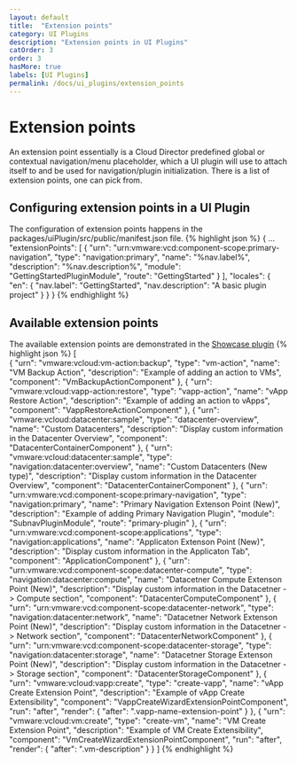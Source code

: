 ```yaml
---
layout: default
title:  "Extension points"
category: UI Plugins
description: "Extension points in UI Plugins"
catOrder: 3
order: 3
hasMore: true
labels: [UI Plugins]
permalink: /docs/ui_plugins/extension_points
---
```

# Extension points
An extension point essentially is a Cloud Director predefined global or contextual navigation/menu placeholder, 
which a UI plugin will use to attach itself to and be used for navigation/plugin initialization. 
There is a list of extension points, one can pick from.

## Configuring extension points in a UI Plugin
The configuration of extension points happens in the packages/uiPlugin/src/public/manifest.json file.
{% highlight json %}
{
    ...
    "extensionPoints": [
        {
            "urn": "urn:vmware:vcd:component-scope:primary-navigation",
            "type": "navigation:primary",
            "name": "%nav.label%",
            "description": "%nav.description%",
            "module": "GettingStartedPluginModule",
            "route": "GettingStarted"
        }
    ],
    "locales": {
        "en": {
            "nav.label": "GettingStarted",
            "nav.description": "A basic plugin project"
        }
    }
}
{% endhighlight %}

## Available extension points
The available extension points are demonstrated in the [Showcase plugin][vcd-ext-samples-showcase]
{% highlight json %}
[   
    {
        "urn": "vmware:vcloud:vm-action:backup",
        "type": "vm-action",
        "name": "VM Backup Action",
        "description": "Example of adding an action to VMs",
        "component": "VmBackupActionComponent"
    },
    {
        "urn": "vmware:vcloud:vapp-action:restore",
        "type": "vapp-action",
        "name": "vApp Restore Action",
        "description": "Example of adding an action to vApps",
        "component": "VappRestoreActionComponent"
    },
    {
        "urn": "vmware:vcloud:datacenter:sample",
        "type": "datacenter-overview",
        "name": "Custom Datacenters",
        "description": "Display custom information in the Datacenter Overview",
        "component": "DatacenterContainerComponent"
    }, {
        "urn": "vmware:vcloud:datacenter:sample",
        "type": "navigation:datacenter:overview",
        "name": "Custom Datacenters (New type)",
        "description": "Display custom information in the Datacenter Overview",
        "component": "DatacenterContainerComponent"
    }, {
        "urn": "urn:vmware:vcd:component-scope:primary-navigation",
        "type": "navigation:primary",
        "name": "Primary Navigation Extenson Point (New)",
        "description": "Example of adding Primary Navigation Plugin",
        "module": "SubnavPluginModule",
        "route": "primary-plugin"
    }, {
        "urn": "urn:vmware:vcd:component-scope:applications",
        "type": "navigation:applications",
        "name": "Applicaton Extenson Point (New)",
        "description": "Display custom information in the Applicaton Tab",
        "component": "ApplicationComponent"
    },
    {
        "urn": "urn:vmware:vcd:component-scope:datacenter-compute",
        "type": "navigation:datacenter:compute",
        "name": "Datacetner Compute Extenson Point (New)",
        "description": "Display custom information in the Datacetner -> Compute section",
        "component": "DatacenterComputeComponent"
    },
    {
        "urn": "urn:vmware:vcd:component-scope:datacenter-network",
        "type": "navigation:datacenter:network",
        "name": "Datacetner Network Extenson Point (New)",
        "description": "Display custom information in the Datacetner -> Network section",
        "component": "DatacenterNetworkComponent"
    },
    {
        "urn": "urn:vmware:vcd:component-scope:datacenter-storage",
        "type": "navigation:datacenter:storage",
        "name": "Datacetner Storage Extenson Point (New)",
        "description": "Display custom information in the Datacetner -> Storage section",
        "component": "DatacenterStorageComponent"
    },
    {
        "urn": "vmware:vcloud:vapp:create",
        "type": "create-vapp",
        "name": "vApp Create Extension Point",
        "description": "Example of vApp Create Extensibility",
        "component": "VappCreateWizardExtensionPointComponent",
        "run": "after", 
        "render": {
            "after": ".vapp-name-extension-point"
        }
    },
    {
        "urn": "vmware:vcloud:vm:create",
        "type": "create-vm",
        "name": "VM Create Extension Point",
        "description": "Example of VM Create Extensibility",
        "component": "VmCreateWizardExtensionPointComponent",
        "run": "after",
        "render": {
            "after": ".vm-description"
        }
    }
]
{% endhighlight %}

[vcd-ext-samples-showcase]: https://www.vmware.com/products/cloud-director.html

